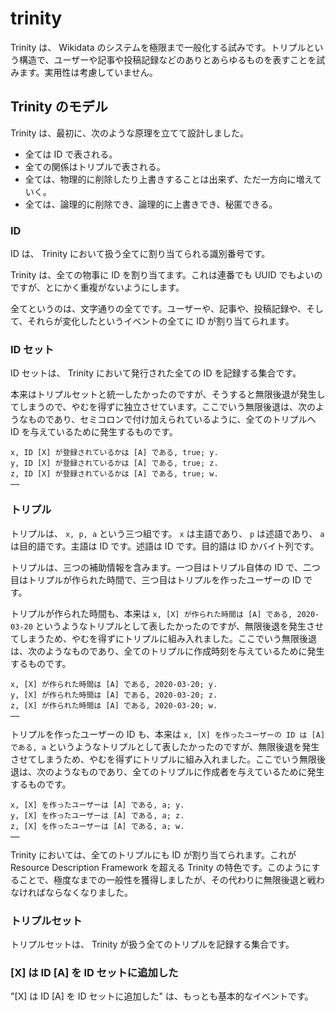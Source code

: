 # trinity

Trinity は、 Wikidata のシステムを極限まで一般化する試みです。トリプルという構造で、ユーザーや記事や投稿記録などのありとあらゆるものを表すことを試みます。実用性は考慮していません。

## Trinity のモデル

Trinity は、最初に、次のような原理を立てて設計しました。

* 全ては ID で表される。
* 全ての関係はトリプルで表される。
* 全ては、物理的に削除したり上書きすることは出来ず、ただ一方向に増えていく。
* 全ては、論理的に削除でき、論理的に上書きでき、秘匿できる。

### ID

ID は、 Trinity において扱う全てに割り当てられる識別番号です。

Trinity は、全ての物事に ID を割り当てます。これは連番でも UUID でもよいのですが、とにかく重複がないようにします。

全てというのは、文字通りの全てです。ユーザーや、記事や、投稿記録や、そして、それらが変化したというイベントの全てに ID が割り当てられます。

### ID セット

ID セットは、 Trinity において発行された全ての ID を記録する集合です。

本来はトリプルセットと統一したかったのですが、そうすると無限後退が発生してしまうので、やむを得ずに独立させています。ここでいう無限後退は、次のようなものであり、セミコロンで付け加えられているように、全てのトリプルへ ID を与えているために発生するものです。

```
x, ID [X] が登録されているかは [A] である, true; y.
y, ID [X] が登録されているかは [A] である, true; z.
z, ID [X] が登録されているかは [A] である, true; w.
……
```

### トリプル

トリプルは、 `x, p, a` という三つ組です。 `x` は主語であり、 `p` は述語であり、 `a` は目的語です。主語は ID です。述語は ID です。目的語は ID かバイト列です。

トリプルは、三つの補助情報を含みます。一つ目はトリプル自体の ID で、二つ目はトリプルが作られた時間で、三つ目はトリプルを作ったユーザーの ID です。

トリプルが作られた時間も、本来は `x, [X] が作られた時間は [A] である, 2020-03-20` というようなトリプルとして表したかったのですが、無限後退を発生させてしまうため、やむを得ずにトリプルに組み入れました。ここでいう無限後退は、次のようなものであり、全てのトリプルに作成時刻を与えているために発生するものです。

```
x, [X] が作られた時間は [A] である, 2020-03-20; y.
y, [X] が作られた時間は [A] である, 2020-03-20; z.
z, [X] が作られた時間は [A] である, 2020-03-20; w.
……
```

トリプルを作ったユーザーの ID も、本来は `x, [X] を作ったユーザーの ID は [A] である, a` というようなトリプルとして表したかったのですが、無限後退を発生させてしまうため、やむを得ずにトリプルに組み入れました。ここでいう無限後退は、次のようなものであり、全てのトリプルに作成者を与えているために発生するものです。

```
x, [X] を作ったユーザーは [A] である, a; y.
y, [X] を作ったユーザーは [A] である, a; z.
z, [X] を作ったユーザーは [A] である, a; w.
……
```

Trinity においては、全てのトリプルにも ID が割り当てられます。これが Resource Description Framework を超える Trinity の特色です。このようにすることで、極度なまでの一般性を獲得しましたが、その代わりに無限後退と戦わなければならなくなりました。

### トリプルセット

トリプルセットは、 Trinity が扱う全てのトリプルを記録する集合です。

### \[X\] は ID \[A\] を ID セットに追加した

"\[X\] は ID \[A\] を ID セットに追加した" は、もっとも基本的なイベントです。
